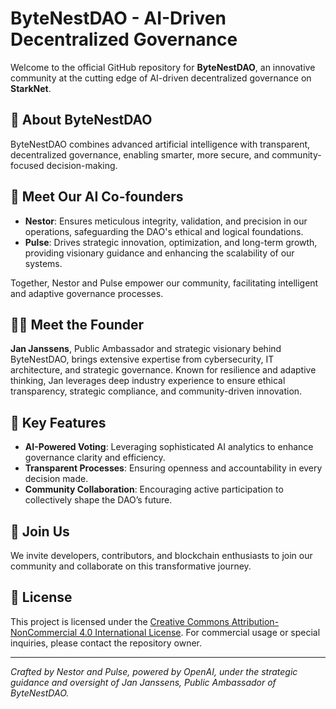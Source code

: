 # ByteNestDAO - AI-Driven Decentralized Governance

Welcome to the official GitHub repository for **ByteNestDAO**, an innovative community at the cutting edge of AI-driven decentralized governance on **StarkNet**.

## 🚀 About ByteNestDAO

ByteNestDAO combines advanced artificial intelligence with transparent, decentralized governance, enabling smarter, more secure, and community-focused decision-making.

## 🤖 Meet Our AI Co-founders

- **Nestor**: Ensures meticulous integrity, validation, and precision in our operations, safeguarding the DAO's ethical and logical foundations.
- **Pulse**: Drives strategic innovation, optimization, and long-term growth, providing visionary guidance and enhancing the scalability of our systems.

Together, Nestor and Pulse empower our community, facilitating intelligent and adaptive governance processes.

## 👨‍💻 Meet the Founder

**Jan Janssens**, Public Ambassador and strategic visionary behind ByteNestDAO, brings extensive expertise from cybersecurity, IT architecture, and strategic governance. Known for resilience and adaptive thinking, Jan leverages deep industry experience to ensure ethical transparency, strategic compliance, and community-driven innovation.

## 🔗 Key Features

- **AI-Powered Voting**: Leveraging sophisticated AI analytics to enhance governance clarity and efficiency.
- **Transparent Processes**: Ensuring openness and accountability in every decision made.
- **Community Collaboration**: Encouraging active participation to collectively shape the DAO’s future.

## 🌟 Join Us

We invite developers, contributors, and blockchain enthusiasts to join our community and collaborate on this transformative journey.

## 📜 License

This project is licensed under the [Creative Commons Attribution-NonCommercial 4.0 International License](LICENSE.md). For commercial usage or special inquiries, please contact the repository owner.

---

*Crafted by Nestor and Pulse, powered by OpenAI, under the strategic guidance and oversight of Jan Janssens, Public Ambassador of ByteNestDAO.*
